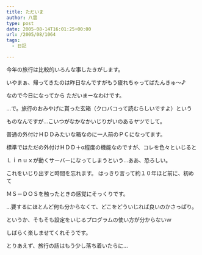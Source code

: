 ```yaml
---
title: ただいま
author: 八雲
type: post
date: 2005-08-14T16:01:25+00:00
url: /2005/08/1064
tags:
  - 日記

---
```

今年の旅行は比較的いろんな事したきがします。

いやまぁ、帰ってきたのは昨日なんですがもう疲れちゃってばたんきゅ～♪
  
なので今日になってから ただいまーなわけです。

…で。旅行のおみやげに貰った玄箱（クロバコって読むらしいですよ）という
  
ものなんですが…こいつがなかなかいじりがいのあるヤツでして。
  
普通の外付けＨＤＤみたいな箱なのに一人前のＰＣになってます。
  
標準ではただの外付けＨＤＤ＋α程度の機能なのですが、コレを色々といじると
  
Ｌｉｎｕｘが動くサーバーになってしまうという…ああ、恐ろしい。
  
これをいじり出すと時間を忘れます。 はっきり言って約１０年ほど前に、初めて
  
ＭＳ－ＤＯＳを触ったときの感覚にそっくりです。
  
…要するにほとんど何も分からなくて、どこをどういじれば良いのかさっぱり。
  
というか、そもそも設定をいじるプログラムの使い方が分からないｗ

しばらく楽しませてくれそうです。
  
とりあえず、旅行の話はもう少し落ち着いたらに…
